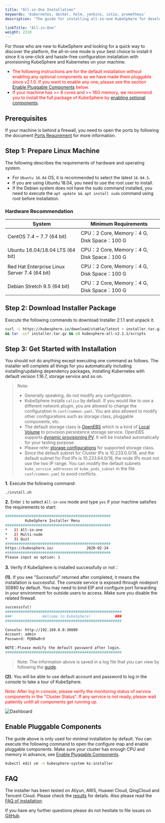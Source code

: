 ```yaml
---
title: "All-in-One Installation"
keywords: 'kubernetes, docker, helm, jenkins, istio, prometheus'
description: 'The guide for installing all-in-one KubeSphere for developing or testing'

linkTitle: "All-in-One"
weight: 2210
---
```


For those who are new to KubeSphere and looking for a quick way to discover the platform, the all-in-one mode is your best choice to install it since it is one-click and hassle-free configuration installation with provisioning KubeSphere and Kubernetes on your machine.

- <font color=red>The following instructions are for the default installation without enabling any optional components as we have made them pluggable since v2.1.0. If you want to enable any one, please see the section [Enable Pluggable Components](../all-in-one#enable-pluggable-components) below.</font>
- <font color=red>If your machine has >= 8 cores and >= 16G memory, we recommend you to install the full package of KubeSphere by [enabling optional components](../complete-installation)</font>.

## Prerequisites

If your machine is behind a firewall, you need to open the ports by following the document [Ports Requirement](../port-firewall) for more information.

## Step 1: Prepare Linux Machine

The following describes the requirements of hardware and operating system.

- For `Ubuntu 16.04` OS, it is recommended to select the latest `16.04.5`.
- If you are using Ubuntu 18.04, you need to use the root user to install.
- If the Debian system does not have the sudo command installed, you need to execute the `apt update && apt install sudo` command using root before installation.

### Hardware Recommendation

| System  | Minimum Requirements |
| ------- | ----------- |
| CentOS 7.4 ~ 7.7 (64 bit) | CPU：2 Core,  Memory：4 G, Disk Space：100 G |
| Ubuntu 16.04/18.04 LTS (64 bit)   | CPU：2 Core,  Memory：4 G, Disk Space：100 G |
| Red Hat Enterprise Linux Server 7.4 (64 bit) | CPU：2 Core,  Memory：4 G, Disk Space：100 G  |
| Debian Stretch 9.5 (64 bit)| CPU：2 Core,  Memory：4 G, Disk Space：100 G  |

## Step 2: Download Installer Package

Execute the following commands to download Installer 2.1.1 and unpack it.

```bash
curl -L https://kubesphere.io/download/stable/latest > installer.tar.gz \
&& tar -zxf installer.tar.gz && cd kubesphere-all-v2.1.1/scripts
```

## Step 3: Get Started with Installation

You should not do anything except executing one command as follows. The installer will complete all things for you automatically including installing/updating dependency packages, installing Kubernetes with default version 1.16.7, storage service and so on.

> Note:
>
> - Generally speaking, do not modify any configuration.
> - KubeSphere installs `calico` by default. If you would like to use a different network plugin, you are allowed to change the configuration in `conf/common.yaml`. You are also allowed to modify other configurations such as storage class, pluggable components, etc.
> - The default storage class is [OpenEBS](https://openebs.io/) which is a kind of [Local Volume](https://kubernetes.io/docs/concepts/storage/volumes/#local) to provision persistence storage service. OpenEBS supports [dynamic provisioning PV](https://docs.openebs.io/docs/next/uglocalpv.html#Provision-OpenEBS-Local-PV-based-on-hostpath). It will be installed automatically for your testing purpose.
> - Please refer [storage configurations](../storage-configuration) for supported storage class.
> - Since the default subnet for Cluster IPs is 10.233.0.0/18, and the default subnet for Pod IPs is 10.233.64.0/18, the node IPs must not use the two IP range. You can modify the default subnets `kube_service_addresses` or `kube_pods_subnet` in the file `conf/common.yaml` to avoid conflicts.

**1.** Execute the following command:

```bash
./install.sh
```

**2.** Enter `1` to select `All-in-one` mode and type `yes` if your machine satisfies the requirements to start:

```bash
################################################
         KubeSphere Installer Menu
################################################
*   1) All-in-one
*   2) Multi-node
*   3) Quit
################################################
https://kubesphere.io/               2020-02-24
################################################
Please input an option: 1
```

**3.** Verify if KubeSphere is installed successfully or not：

**(1).** If you see "Successful" returned after completed, it means the installation is successful. The console service is exposed through nodeport 30880 by default. You may need to bind EIP and configure port forwarding in your environment for outside users to access. Make sure you disable the related firewall.

```bash
successsful!
#####################################################
###              Welcome to KubeSphere!           ###
#####################################################

Console: http://192.168.0.8:30880
Account: admin
Password: P@88w0rd

NOTE：Please modify the default password after login.
#####################################################
```

> Note: The information above is saved in a log file that you can view by following the [guide](../verify-components).

**(2).** You will be able to use default account and password to log in the console to take a tour of KubeSphere.

<font color=red>Note: After log in console, please verify the monitoring status of service components in the "Cluster Status". If any service is not ready, please wait patiently untill all components get running up.</font>

![Dashboard](https://pek3b.qingstor.com/kubesphere-docs/png/20191125003158.png)

## Enable Pluggable Components

The guide above is only used for minimal installation by default. You can execute the following command to open the configure map and enable pluggable components. Make sure your cluster has enough CPU and memory in advance, see [Enable Pluggable Components](../pluggable-components).

```bash
kubectl edit cm -n kubesphere-system ks-installer
```

## FAQ

The installer has been tested on Aliyun, AWS, Huawei Cloud, QingCloud and Tencent Cloud. Please check the [results](https://github.com/kubesphere/ks-installer/issues/23) for details. Also please read the [FAQ of installation](../../faq/faq-install).

If you have any further questions please do not hesitate to file issues on [GitHub](https://github.com/kubesphere/kubesphere/issues).
